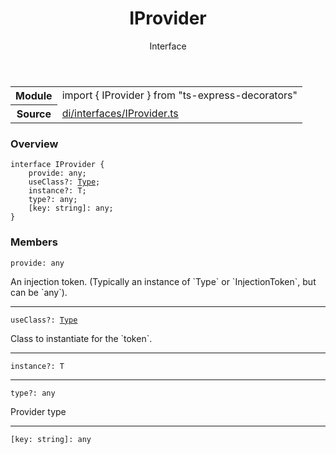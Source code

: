 <header class="symbol-info-header">    <h1 id="iprovider">IProvider</h1>    <label class="symbol-info-type-label interface">Interface</label>      </header>
<section class="symbol-info">      <table class="is-full-width">        <tbody>        <tr>          <th>Module</th>          <td>            <div class="lang-typescript">                <span class="token keyword">import</span> { IProvider }                 <span class="token keyword">from</span>                 <span class="token string">"ts-express-decorators"</span>                            </div>          </td>        </tr>        <tr>          <th>Source</th>          <td>            <a href="https://romakita.github.io/ts-express-decorators/#//blob/v2.19.0/src/di/interfaces/IProvider.ts#L0-L0">                di/interfaces/IProvider.ts            </a>        </td>        </tr>                </tbody>      </table>    </section>

### Overview

<pre><code class="typescript-lang"><span class="token keyword">interface</span> IProvider<T> <span class="token punctuation">{</span>
    provide<span class="token punctuation">:</span> <span class="token keyword">any</span><span class="token punctuation">;</span>
    useClass?<span class="token punctuation">:</span> <a href="#api/common/core/type"><span class="token">Type</span></a><T><span class="token punctuation">;</span>
    instance?<span class="token punctuation">:</span> T<span class="token punctuation">;</span>
    type?<span class="token punctuation">:</span> <span class="token keyword">any</span><span class="token punctuation">;</span>
    <span class="token punctuation">[</span>key<span class="token punctuation">:</span> <span class="token keyword">string</span><span class="token punctuation">]</span><span class="token punctuation">:</span> <span class="token keyword">any</span><span class="token punctuation">;</span>
<span class="token punctuation">}</span></code></pre>

### Members

<div class="method-overview"><pre><code class="typescript-lang">provide<span class="token punctuation">:</span> <span class="token keyword">any</span></code></pre></div>
An injection token. (Typically an instance of `Type` or `InjectionToken`, but can be `any`).
<hr />
<div class="method-overview"><pre><code class="typescript-lang">useClass?<span class="token punctuation">:</span> <a href="#api/common/core/type"><span class="token">Type</span></a><T></code></pre></div>
Class to instantiate for the `token`.
<hr />
<div class="method-overview"><pre><code class="typescript-lang">instance?<span class="token punctuation">:</span> T</code></pre></div>
<hr />
<div class="method-overview"><pre><code class="typescript-lang">type?<span class="token punctuation">:</span> <span class="token keyword">any</span></code></pre></div>
Provider type
<hr />
<div class="method-overview"><pre><code class="typescript-lang"><span class="token punctuation">[</span>key<span class="token punctuation">:</span> <span class="token keyword">string</span><span class="token punctuation">]</span><span class="token punctuation">:</span> <span class="token keyword">any</span></code></pre></div>
